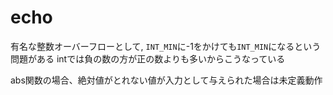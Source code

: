 # echo
有名な整数オーバーフローとして, `INT_MIN`に-1をかけても`INT_MIN`になるという問題がある
intでは負の数の方が正の数よりも多いからこうなっている

abs関数の場合、絶対値がとれない値が入力として与えられた場合は未定義動作
